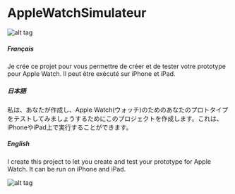 AppleWatchSimulateur
====================
![alt tag](https://raw.github.com/Jean-PhilippeDESCAMPS/AppleWatchSimulateur/master/simulatorscreen.png)

##### Français

Je crée ce projet pour vous permettre de créer et de tester votre prototype pour Apple Watch. Il peut être exécuté sur iPhone et iPad.

##### 日本語

私は、あなたが作成し、Apple Watch(ウォッチ)のためのあなたのプロトタイプをテストしてみましょうするためにこのプロジェクトを作成します。これは、iPhoneやiPad上で実行することができます。

##### English

I create this project to let you create and test your prototype for Apple Watch. It can be run on iPhone and iPad.

![alt tag](https://raw.github.com/Jean-PhilippeDESCAMPS/AppleWatchSimulateur/master/interfacebuilder.png)
